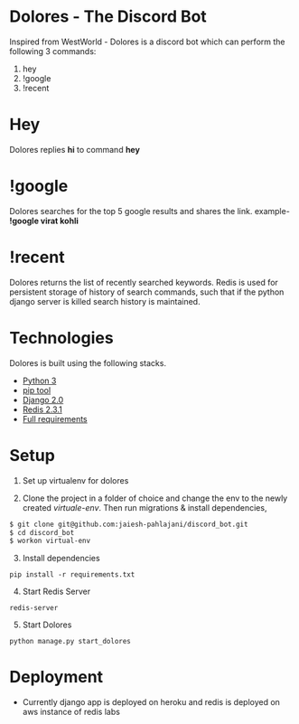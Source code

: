 # Dolores - The Discord Bot

Inspired from WestWorld - Dolores is a discord bot which can perform the following 3 commands:
1. hey
2. !google
3. !recent

# Hey
Dolores replies **hi** to command **hey**

# !google
Dolores searches for the top 5 google results and shares the link.
example- **!google virat kohli**

# !recent
Dolores returns the list of recently searched keywords. Redis is used for persistent storage of history of search commands, such that if the python django server is killed search history is maintained.

# Technologies

Dolores is built using the following stacks.

* [Python 3](https://www.python.org/download/releases/2.7.2/)
* [pip tool](https://pypi.org/project/pip/)
* [Django 2.0](https://www.djangoproject.com/download/)
* [Redis 2.3.1](https://pypi.org/project/redis/)
* [Full requirements](requirements.txt)

# Setup
1. Set up virtualenv for dolores

2. Clone the project in a folder of choice and change the env to the newly created *virtuale-env*. Then run migrations & install dependencies,
```sh
$ git clone git@github.com:jaiesh-pahlajani/discord_bot.git
$ cd discord_bot
$ workon virtual-env
```

3. Install dependencies
```
pip install -r requirements.txt
```

4. Start Redis Server
```
redis-server
```

5. Start Dolores
```
python manage.py start_dolores
```

# Deployment 

- Currently django app is deployed on heroku and redis is deployed on aws instance of redis labs